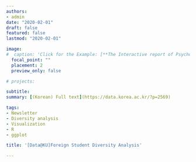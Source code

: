```yaml
---
authors:
- admin
date: "2020-02-01"
draft: false
featured: false
lastmod: "2020-02-01"

image:
#  caption: 'Click for the Example: [**The Interactive report of Psychological Assessment (Korean)**](https://a072826.github.io/kibum_moon/19_2_KUSCC.html)'
  focal_point: ""
  placement: 2
  preview_only: false

# projects: 

subtitle: 
summary: [(Korean) Full text](https://data.korea.ac.kr/?p=2569)

tags:
- Newsletter
- Diversity analysis
- Visualization
- R
- ggplot

title: '[Data@KU]Foreign Student Diversity Analysis'

---
```



